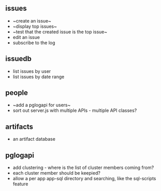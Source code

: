 ## issues

* ~create an issue~
* ~display top issues~
* ~test that the created issue is the top issue~
* edit an issue
* subscribe to the log

## issuedb

* list issues by user
* list issues by date range

## people

* ~add a pglogapi for users~
* sort out server.js with multiple APIs - multiple API classes?

## artifacts

* an artifact database

## pglogapi

* add clustering - where is the list of cluster members coming from?
 * each cluster member should be keepied?
* allow a per app app-sql directory and searching, like the sql-scripts feature
